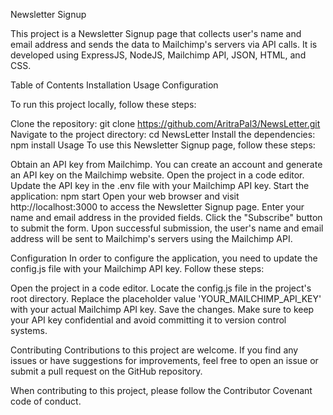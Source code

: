 Newsletter Signup

This project is a Newsletter Signup page that collects user's name and email address and sends the data to Mailchimp's servers via API calls. It is developed using ExpressJS, NodeJS, Mailchimp API, JSON, HTML, and CSS.

Table of Contents
Installation
Usage
Configuration

To run this project locally, follow these steps:

Clone the repository: git clone https://github.com/AritraPal3/NewsLetter.git
Navigate to the project directory: cd NewsLetter
Install the dependencies: npm install
Usage
To use this Newsletter Signup page, follow these steps:

Obtain an API key from Mailchimp. You can create an account and generate an API key on the Mailchimp website.
Open the project in a code editor.
Update the API key in the .env file with your Mailchimp API key.
Start the application: npm start
Open your web browser and visit http://localhost:3000 to access the Newsletter Signup page.
Enter your name and email address in the provided fields.
Click the "Subscribe" button to submit the form.
Upon successful submission, the user's name and email address will be sent to Mailchimp's servers using the Mailchimp API.

Configuration
In order to configure the application, you need to update the config.js file with your Mailchimp API key. Follow these steps:

Open the project in a code editor.
Locate the config.js file in the project's root directory.
Replace the placeholder value 'YOUR_MAILCHIMP_API_KEY' with your actual Mailchimp API key.
Save the changes.
Make sure to keep your API key confidential and avoid committing it to version control systems.

Contributing
Contributions to this project are welcome. If you find any issues or have suggestions for improvements, feel free to open an issue or submit a pull request on the GitHub repository.

When contributing to this project, please follow the Contributor Covenant code of conduct.
